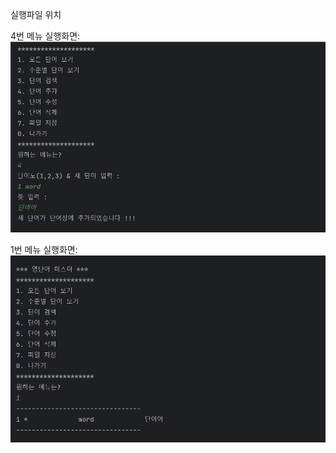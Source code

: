 실행파일 위치

4번 메뉴 실행화면:
<img src="https://github.com/batman-4/Project1_PP/blob/main/Screenshots-file/Screenshot%20(209).png?raw=true">

1번 메뉴 실행화면:
<img src="https://github.com/batman-4/Project1_PP/blob/main/Screenshots-file/Screenshot%20(210).png?raw=true">
